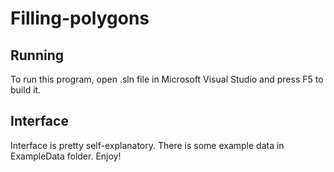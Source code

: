 # Filling-polygons

## Running
To run this program, open .sln file in Microsoft Visual Studio and press F5 to build it.

## Interface
Interface is pretty self-explanatory. There is some example data in ExampleData folder. Enjoy!